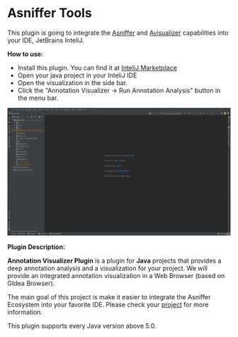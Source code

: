 # Asniffer Tools

This plugin is going to integrate the [Asniffer](https://github.com/metaisbeta/asniffer) and [Avisualizer](https://github.com/metaisbeta/avisualizer) capabilities into your IDE, JetBrains InteliJ.

**How to use:**
* Install this plugin. You can find it at [InteliJ Marketplace](https://plugins.jetbrains.com/plugin/18237-asniffer-visualizer)
* Open your java project in your InteliJ IDE
* Open the visualization in the side bar.
* Click the "Annotation Visualizer -> Run Annotation Analysis" button in the menu bar.


![](assets/plugin_usage.gif)

**Plugin Description:**
<!-- Plugin description -->
**Annotation Visualizer Plugin** is a plugin for **Java** projects that provides a deep annotation analysis and a visualization for your project. 
We will provide an integrated annotation visualization in a Web Browser (based on GIdea Browser).

The main goal of this project is make it easier to integrate the Asniffer Ecosystem into your favorite IDE. Please check your [project](https://github.com/metaisbeta/intelliJ-avisualizer-plugin) for more information.

This plugin supports every Java version above 5.0.
<!-- Plugin description end -->

